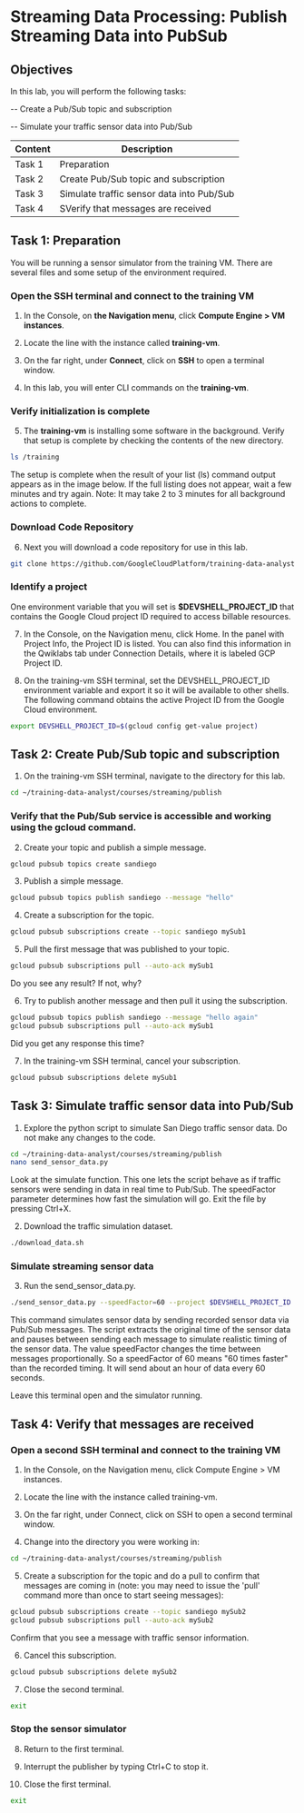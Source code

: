 # Streaming Data Processing: Publish Streaming Data into PubSub 

## Objectives

In this lab, you will perform the following tasks:

-- Create a Pub/Sub topic and subscription

-- Simulate your traffic sensor data into Pub/Sub

| Content | Description |
|---|---|
| Task 1 | Preparation |
| Task 2 | Create Pub/Sub topic and subscription |
| Task 3 | Simulate traffic sensor data into Pub/Sub |
| Task 4 | SVerify that messages are received |


## Task 1: Preparation

You will be running a sensor simulator from the training VM. There are several files and some setup of the environment required.
### Open the SSH terminal and connect to the training VM

1. In the Console, on **the Navigation menu**, click **Compute Engine > VM instances**.

2. Locate the line with the instance called **training-vm**.

3. On the far right, under **Connect**, click on **SSH** to open a terminal window.

4. In this lab, you will enter CLI commands on the **training-vm**.

### Verify initialization is complete

 5. The **training-vm** is installing some software in the background. Verify that setup is complete by checking the contents of the new directory.
```bash
ls /training
```
The setup is complete when the result of your list (ls) command output appears as in the image below. If the full listing does not appear, wait a few minutes and try again. Note: It may take 2 to 3 minutes for all background actions to complete.


### Download Code Repository

6. Next you will download a code repository for use in this lab.
```bash
git clone https://github.com/GoogleCloudPlatform/training-data-analyst
```
### Identify a project

One environment variable that you will set is **$DEVSHELL_PROJECT_ID** that contains the Google Cloud project ID required to access billable resources.

7. In the Console, on the Navigation menu, click Home. In the panel with Project Info, the Project ID is listed. You can also find this information in the Qwiklabs tab under Connection Details, where it is labeled GCP Project ID.

8. On the training-vm SSH terminal, set the DEVSHELL_PROJECT_ID environment variable and export it so it will be available to other shells. The following command obtains the active Project ID from the Google Cloud environment.
```bash
export DEVSHELL_PROJECT_ID=$(gcloud config get-value project)
```

## Task 2: Create Pub/Sub topic and subscription

 1. On the training-vm SSH terminal, navigate to the directory for this lab.
```bash
cd ~/training-data-analyst/courses/streaming/publish
```
### Verify that the Pub/Sub service is accessible and working using the gcloud command.

2. Create your topic and publish a simple message.
```bash
gcloud pubsub topics create sandiego
```
3. Publish a simple message.
```bash
gcloud pubsub topics publish sandiego --message "hello"
```
4. Create a subscription for the topic.
```bash
gcloud pubsub subscriptions create --topic sandiego mySub1
```
5. Pull the first message that was published to your topic.
```bash
gcloud pubsub subscriptions pull --auto-ack mySub1
```
Do you see any result? If not, why?

6. Try to publish another message and then pull it using the subscription.
```bash
gcloud pubsub topics publish sandiego --message "hello again"
gcloud pubsub subscriptions pull --auto-ack mySub1
```
Did you get any response this time?

7. In the training-vm SSH terminal, cancel your subscription.
```bash
gcloud pubsub subscriptions delete mySub1
```

## Task 3: Simulate traffic sensor data into Pub/Sub

1. Explore the python script to simulate San Diego traffic sensor data. Do not make any changes to the code.
```bash
cd ~/training-data-analyst/courses/streaming/publish
nano send_sensor_data.py
```
Look at the simulate function. This one lets the script behave as if traffic sensors were sending in data in real time to Pub/Sub. The speedFactor parameter determines how fast the simulation will go. Exit the file by pressing Ctrl+X.

2. Download the traffic simulation dataset.
```bash
./download_data.sh
```
### Simulate streaming sensor data

3. Run the send_sensor_data.py.
```bash
./send_sensor_data.py --speedFactor=60 --project $DEVSHELL_PROJECT_ID
```
This command simulates sensor data by sending recorded sensor data via Pub/Sub messages. The script extracts the original time of the sensor data and pauses between sending each message to simulate realistic timing of the sensor data. The value speedFactor changes the time between messages proportionally. So a speedFactor of 60 means "60 times faster" than the recorded timing. It will send about an hour of data every 60 seconds.

Leave this terminal open and the simulator running.

## Task 4: Verify that messages are received
### Open a second SSH terminal and connect to the training VM

1. In the Console, on the Navigation menu, click Compute Engine > VM instances.

2. Locate the line with the instance called training-vm.

3. On the far right, under Connect, click on SSH to open a second terminal window.

4. Change into the directory you were working in:
```bash
cd ~/training-data-analyst/courses/streaming/publish
```
5. Create a subscription for the topic and do a pull to confirm that messages are coming in (note: you may need to issue the 'pull' command more than once to start seeing messages):
```bash
gcloud pubsub subscriptions create --topic sandiego mySub2
gcloud pubsub subscriptions pull --auto-ack mySub2
```
Confirm that you see a message with traffic sensor information.

6. Cancel this subscription.
```bash
gcloud pubsub subscriptions delete mySub2
```
7. Close the second terminal.
```bash
exit
```
### Stop the sensor simulator

8. Return to the first terminal.

9. Interrupt the publisher by typing Ctrl+C to stop it.

10. Close the first terminal.
```bash
exit
```